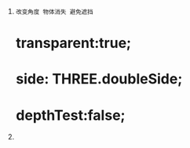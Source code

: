 
1. `改变角度 物体消失 避免遮挡`
    # transparent:true;
    # side: THREE.doubleSide;
    # depthTest:false;

2. ` `
